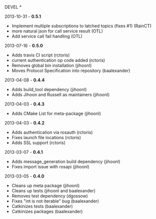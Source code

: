 DEVEL
 *

2013-10-31 - **0.5.1**
 * Implement multiple subscriptions to latched topics (fixes #1) (RainCT)
 * more natural json for call service result (OTL)
 * Add service call fail handling (OTL)

2013-07-16 - **0.5.0** 
 * Adds travis CI script (rctoris)
 * current authentication op code added (rctoris)
 * Removes global bin installation (jihoonl)
 * Moves Protocol Specification into repository (baalexander)

2013-04-08 - **0.4.4**
 * Adds build_tool dependency (jihoonl)
 * Adds Jihoon and Russell as maintainers (jihoonl)

2013-04-03 - **0.4.3**
 * Adds CMake List for meta-package (jihoonl)

2013-04-03 - **0.4.2**
 * Adds authentication via rosauth (rctoris)
 * Fixes launch file locations (rctoris)
 * Adds SSL support (rctoris)

2013-03-07 - **0.4.1**
 * Adds message_generation build dependency (jihoonl)
 * Fixes import issue with rosapi (jihoonl)

2013-03-05 - **0.4.0**
 * Cleans up meta package (jihoonl)
 * Cleans up tests (jihoonl and baalexander)
 * Removes test dependency (dgossow)
 * Fixes "int is not iterable" bug (baalexander)
 * Catkinizes tests (baalexander)
 * Catkinizes packages (baalexander)

